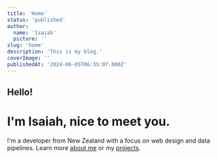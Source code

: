 ```yaml
---
title: 'Home'
status: 'published'
author:
  name: 'Isaiah'
  picture: ''
slug: 'home'
description: 'This is my blog.'
coverImage: ''
publishedAt: '2024-06-05T06:35:07.000Z'
---
```


## Hello!

# I'm Isaiah, nice to meet you.

I'm a developer from New Zealand with a focus on web design and data pipelines. Learn more [about me](/about) or my [projects](/projects).